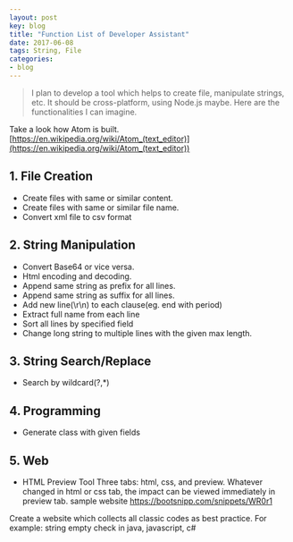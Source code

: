 ```yaml
---
layout: post
key: blog
title: "Function List of Developer Assistant"
date: 2017-06-08
tags: String, File
categories:
- blog
---
```


> I plan to develop a tool which helps to create file, manipulate strings, etc. It should be cross-platform, using Node.js maybe. Here are the functionalities I can imagine.

Take a look how Atom is built.
[https://en.wikipedia.org/wiki/Atom_(text_editor)](https://en.wikipedia.org/wiki/Atom_(text_editor))

## 1. File Creation
  * Create files with same or similar content.
  * Create files with same or similar file name.
  * Convert xml file to csv format

## 2. String Manipulation
  * Convert Base64 or vice versa.
  * Html encoding and decoding.
  * Append same string as prefix for all lines.
  * Append same string as suffix for all lines.
  * Add new line(\r\n) to each clause(eg. end with period)
  * Extract full name from each line
  * Sort all lines by specified field
  * Change long string to multiple lines with the given max length.

## 3. String Search/Replace
  * Search by wildcard(?,\*)

## 4. Programming
  * Generate class with given fields

## 5. Web
  * HTML Preview Tool
Three tabs: html, css, and preview. Whatever changed in html or css tab, the impact can be viewed immediately in preview tab. sample website
https://bootsnipp.com/snippets/WR0r1

Create a website which collects all classic codes as best practice.
For example: string empty check in java, javascript, c#
